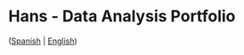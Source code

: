 # Hans - Data Analysis Portfolio 
([Spanish](https://github.com/HansAllTech/Hans_Data_Analysis_Portfolio/blob/main/Proyectos.md#tabla-de-contenido-es--en) | [English](https://github.com/HansAllTech/Hans_Data_Analysis_Portfolio/blob/main/Projects.md#table-of-content-es--en))                                                            
                                                                                                                                                                                
                                                                                                               
                                                                                                                                                         
                                                                                                                 
                                                                             
                                                
                       
               
         
           
  
  
